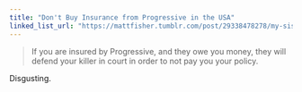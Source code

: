 ```yaml
---
title: "Don't Buy Insurance from Progressive in the USA"
linked_list_url: "https://mattfisher.tumblr.com/post/29338478278/my-sister-paid-progressive-insurance-to-defend-her"
---
```

<blockquote><p>
  If you are insured by Progressive, and they owe you money, they will defend your killer in court in order to not pay you your policy.
</p></blockquote>
<p>Disgusting.</p>
